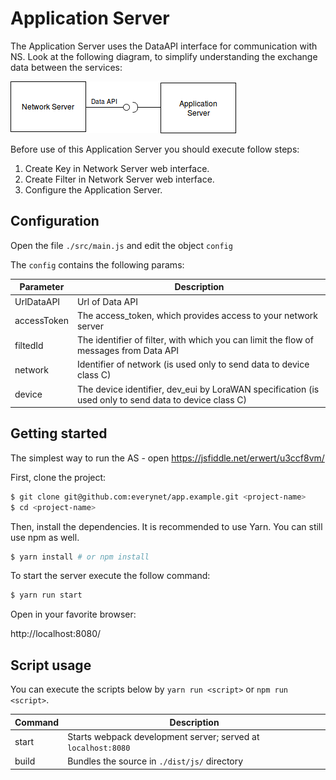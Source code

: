 # Application Server

The Application Server uses the DataAPI interface for communication with NS.
Look at the following diagram, to simplify understanding the exchange data between the services:

![](/assets/as.png)

Before use of this Application Server you should execute follow steps:
1. Create Key in Network Server web interface.
2. Create Filter in Network Server web interface.
3. Configure the Application Server.

## Configuration
Open the file `./src/main.js` and edit the object `config`

The `config` contains the following params:


| Parameter    | Description                                                                                            |
|--------------|--------------------------------------------------------------------------------------------------------|
| UrlDataAPI   | Url of Data API                                                                                        |
| accessToken  | The access_token, which provides access to your network server                                         |
| filtedId     | The identifier of filter, with which you can limit the flow of messages from Data API                  |
| network      | Identifier of network (is used only to send data to device class C)                                    |
| device       | The device identifier, dev\_eui by LoraWAN specification (is used only to send data to device class C) |


## Getting started
The simplest way to run the AS  - open https://jsfiddle.net/erwert/u3ccf8vm/

First, clone the project:

```bash
$ git clone git@github.com:everynet/app.example.git <project-name>
$ cd <project-name>
```

Then, install the dependencies. It is recommended to use Yarn. You can still use npm as well.

```bash
$ yarn install # or npm install
```

To start the server execute the follow command:

```bash
$ yarn run start
```

Open in your favorite browser:

http://localhost:8080/


## Script usage

You can execute the scripts below by `yarn run <script>` or `npm run <script>`.

| Command        | Description                                                   |
|----------------|---------------------------------------------------------------|
| start          | Starts webpack development server; served at `localhost:8080` |
| build          | Bundles the source in `./dist/js/` directory                  |
